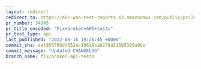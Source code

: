 ```yaml
---
layout: redirect
redirect_to: https://a8c-woo-test-reports.s3.amazonaws.com/public/pr/34345/api/index.html
pr_number: 34345
pr_title_encoded: "Fix+broken+API+tests"
pr_test_type: api
last_published: "2022-08-16 19:26:45 +0000"
commit_sha: eaf855756df552ec19619cab279a515b5385a9be
commit_message: "Updated CHANGELOG"
branch_name: fix/broken-api-tests
---
```

